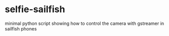 # selfie-sailfish
minimal python script showing how to control the camera with gstreamer in sailfish phones
